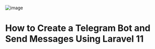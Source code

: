 ![image](https://github.com/user-attachments/assets/e00cf39c-5525-4048-821a-ae73f46160bc)



# How to Create a Telegram Bot and Send Messages Using Laravel 11

